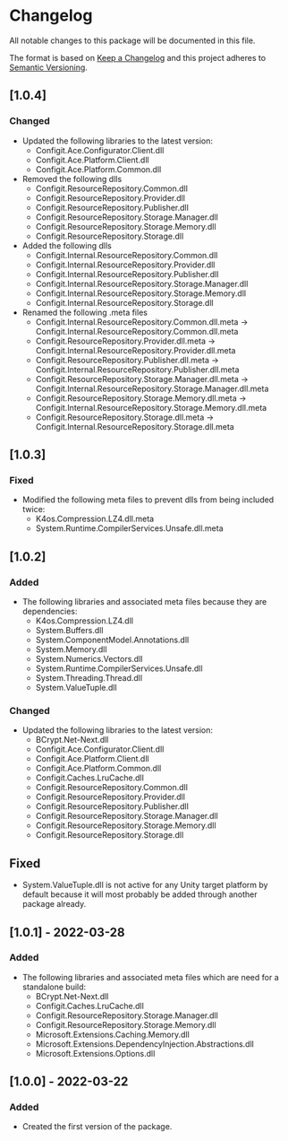 # Changelog
All notable changes to this package will be documented in this file.

The format is based on [Keep a Changelog](http://keepachangelog.com/en/1.0.0/)
and this project adheres to [Semantic Versioning](http://semver.org/spec/v2.0.0.html).

## [1.0.4]
### Changed
- Updated the following libraries to the latest version:
  - Configit.Ace.Configurator.Client.dll
  - Configit.Ace.Platform.Client.dll
  - Configit.Ace.Platform.Common.dll
- Removed the following dlls
  - Configit.ResourceRepository.Common.dll
  - Configit.ResourceRepository.Provider.dll
  - Configit.ResourceRepository.Publisher.dll
  - Configit.ResourceRepository.Storage.Manager.dll
  - Configit.ResourceRepository.Storage.Memory.dll
  - Configit.ResourceRepository.Storage.dll
- Added the following dlls
  - Configit.Internal.ResourceRepository.Common.dll
  - Configit.Internal.ResourceRepository.Provider.dll
  - Configit.Internal.ResourceRepository.Publisher.dll
  - Configit.Internal.ResourceRepository.Storage.Manager.dll
  - Configit.Internal.ResourceRepository.Storage.Memory.dll
  - Configit.Internal.ResourceRepository.Storage.dll
- Renamed the following .meta files
  - Configit.Internal.ResourceRepository.Common.dll.meta -> Configit.Internal.ResourceRepository.Common.dll.meta
  - Configit.ResourceRepository.Provider.dll.meta -> Configit.Internal.ResourceRepository.Provider.dll.meta
  - Configit.ResourceRepository.Publisher.dll.meta -> Configit.Internal.ResourceRepository.Publisher.dll.meta
  - Configit.ResourceRepository.Storage.Manager.dll.meta -> Configit.Internal.ResourceRepository.Storage.Manager.dll.meta
  - Configit.ResourceRepository.Storage.Memory.dll.meta -> Configit.Internal.ResourceRepository.Storage.Memory.dll.meta
  - Configit.ResourceRepository.Storage.dll.meta -> Configit.Internal.ResourceRepository.Storage.dll.meta

## [1.0.3]

### Fixed
- Modified the following meta files to prevent dlls from being included twice:
  - K4os.Compression.LZ4.dll.meta
  - System.Runtime.CompilerServices.Unsafe.dll.meta

## [1.0.2]

### Added
- The following libraries and associated meta files because they are dependencies:
  - K4os.Compression.LZ4.dll
  - System.Buffers.dll
  - System.ComponentModel.Annotations.dll
  - System.Memory.dll
  - System.Numerics.Vectors.dll
  - System.Runtime.CompilerServices.Unsafe.dll
  - System.Threading.Thread.dll
  - System.ValueTuple.dll

### Changed
- Updated the following libraries to the latest version:
  - BCrypt.Net-Next.dll
  - Configit.Ace.Configurator.Client.dll
  - Configit.Ace.Platform.Client.dll
  - Configit.Ace.Platform.Common.dll
  - Configit.Caches.LruCache.dll
  - Configit.ResourceRepository.Common.dll
  - Configit.ResourceRepository.Provider.dll
  - Configit.ResourceRepository.Publisher.dll
  - Configit.ResourceRepository.Storage.Manager.dll
  - Configit.ResourceRepository.Storage.Memory.dll
  - Configit.ResourceRepository.Storage.dll

## Fixed
- System.ValueTuple.dll is not active for any Unity target platform by default because it will most probably be added through another package already.

## [1.0.1] - 2022-03-28

### Added
- The following libraries and associated meta files which are need for a standalone build:  
  - BCrypt.Net-Next.dll
  - Configit.Caches.LruCache.dll
  - Configit.ResourceRepository.Storage.Manager.dll
  - Configit.ResourceRepository.Storage.Memory.dll
  - Microsoft.Extensions.Caching.Memory.dll
  - Microsoft.Extensions.DependencyInjection.Abstractions.dll
  - Microsoft.Extensions.Options.dll

## [1.0.0] - 2022-03-22

### Added
- Created the first version of the package.
